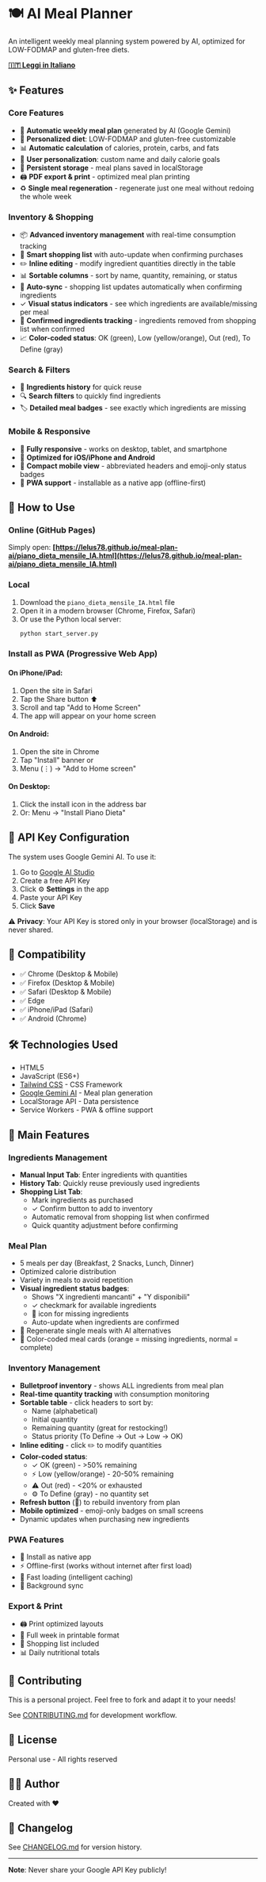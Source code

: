 # 🍽️ AI Meal Planner

An intelligent weekly meal planning system powered by AI, optimized for LOW-FODMAP and gluten-free diets.

**[🇮🇹 Leggi in Italiano](README_IT.md)**

## ✨ Features

### Core Features
- 📅 **Automatic weekly meal plan** generated by AI (Google Gemini)
- 🥗 **Personalized diet**: LOW-FODMAP and gluten-free customizable
- 📊 **Automatic calculation** of calories, protein, carbs, and fats
- 👤 **User personalization**: custom name and daily calorie goals
- 💾 **Persistent storage** - meal plans saved in localStorage
- 🖨️ **PDF export & print** - optimized meal plan printing
- ♻️ **Single meal regeneration** - regenerate just one meal without redoing the whole week

### Inventory & Shopping
- 📦 **Advanced inventory management** with real-time consumption tracking
- 🛒 **Smart shopping list** with auto-update when confirming purchases
- ✏️ **Inline editing** - modify ingredient quantities directly in the table
- 📊 **Sortable columns** - sort by name, quantity, remaining, or status
- 🔄 **Auto-sync** - shopping list updates automatically when confirming ingredients
- ✓ **Visual status indicators** - see which ingredients are available/missing per meal
- 🎯 **Confirmed ingredients tracking** - ingredients removed from shopping list when confirmed
- 📈 **Color-coded status**: OK (green), Low (yellow/orange), Out (red), To Define (gray)

### Search & Filters
- 📜 **Ingredients history** for quick reuse
- 🔍 **Search filters** to quickly find ingredients
- 🏷️ **Detailed meal badges** - see exactly which ingredients are missing

### Mobile & Responsive
- 📱 **Fully responsive** - works on desktop, tablet, and smartphone
- 🍎 **Optimized for iOS/iPhone and Android**
- 📱 **Compact mobile view** - abbreviated headers and emoji-only status badges
- 🔄 **PWA support** - installable as a native app (offline-first)

## 🚀 How to Use

### Online (GitHub Pages)
Simply open: **[https://lelus78.github.io/meal-plan-ai/piano_dieta_mensile_IA.html](https://lelus78.github.io/meal-plan-ai/piano_dieta_mensile_IA.html)**

### Local

1. Download the `piano_dieta_mensile_IA.html` file
2. Open it in a modern browser (Chrome, Firefox, Safari)
3. Or use the Python local server:
   ```bash
   python start_server.py
   ```

### Install as PWA (Progressive Web App)

#### On iPhone/iPad:
1. Open the site in Safari
2. Tap the Share button ⬆️
3. Scroll and tap "Add to Home Screen"
4. The app will appear on your home screen

#### On Android:
1. Open the site in Chrome
2. Tap "Install" banner or
3. Menu (⋮) → "Add to Home screen"

#### On Desktop:
1. Click the install icon in the address bar
2. Or: Menu → "Install Piano Dieta"

## 🔑 API Key Configuration

The system uses Google Gemini AI. To use it:

1. Go to [Google AI Studio](https://makersuite.google.com/app/apikey)
2. Create a free API Key
3. Click ⚙️ **Settings** in the app
4. Paste your API Key
5. Click **Save**

⚠️ **Privacy**: Your API Key is stored only in your browser (localStorage) and is never shared.

## 📱 Compatibility

- ✅ Chrome (Desktop & Mobile)
- ✅ Firefox (Desktop & Mobile)
- ✅ Safari (Desktop & Mobile)
- ✅ Edge
- ✅ iPhone/iPad (Safari)
- ✅ Android (Chrome)

## 🛠️ Technologies Used

- HTML5
- JavaScript (ES6+)
- [Tailwind CSS](https://tailwindcss.com/) - CSS Framework
- [Google Gemini AI](https://ai.google.dev/) - Meal plan generation
- LocalStorage API - Data persistence
- Service Workers - PWA & offline support

## 📝 Main Features

### Ingredients Management
- **Manual Input Tab**: Enter ingredients with quantities
- **History Tab**: Quickly reuse previously used ingredients
- **Shopping List Tab**:
  - Mark ingredients as purchased
  - ✓ Confirm button to add to inventory
  - Automatic removal from shopping list when confirmed
  - Quick quantity adjustment before confirming

### Meal Plan
- 5 meals per day (Breakfast, 2 Snacks, Lunch, Dinner)
- Optimized calorie distribution
- Variety in meals to avoid repetition
- **Visual ingredient status badges**:
  - Shows "X ingredienti mancanti" + "Y disponibili"
  - ✓ checkmark for available ingredients
  - 🛒 icon for missing ingredients
  - Auto-update when ingredients are confirmed
- 🔄 Regenerate single meals with AI alternatives
- 🎨 Color-coded meal cards (orange = missing ingredients, normal = complete)

### Inventory Management
- **Bulletproof inventory** - shows ALL ingredients from meal plan
- **Real-time quantity tracking** with consumption monitoring
- **Sortable table** - click headers to sort by:
  - Name (alphabetical)
  - Initial quantity
  - Remaining quantity (great for restocking!)
  - Status priority (To Define → Out → Low → OK)
- **Inline editing** - click ✏️ to modify quantities
- **Color-coded status**:
  - ✓ OK (green) - >50% remaining
  - ⚡ Low (yellow/orange) - 20-50% remaining
  - ⚠ Out (red) - <20% or exhausted
  - ⚙️ To Define (gray) - no quantity set
- **Refresh button** (🔄) to rebuild inventory from plan
- **Mobile optimized** - emoji-only badges on small screens
- Dynamic updates when purchasing new ingredients

### PWA Features
- 📱 Install as native app
- ⚡ Offline-first (works without internet after first load)
- 🚀 Fast loading (intelligent caching)
- 💾 Background sync

### Export & Print
- 🖨️ Print optimized layouts
- 📄 Full week in printable format
- 🛒 Shopping list included
- 📊 Daily nutritional totals

## 🤝 Contributing

This is a personal project. Feel free to fork and adapt it to your needs!

See [CONTRIBUTING.md](CONTRIBUTING.md) for development workflow.

## 📄 License

Personal use - All rights reserved

## 👨‍💻 Author

Created with ❤️

## 🌟 Changelog

See [CHANGELOG.md](CHANGELOG.md) for version history.

---

**Note**: Never share your Google API Key publicly!
